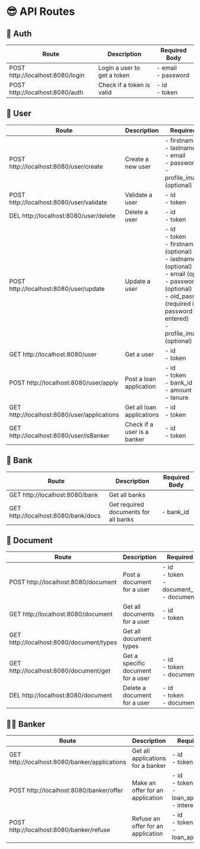 # 😎 API Routes

## 🔐 Auth

| Route                            | Description                 | Required Body         |
| -------------------------------- | --------------------------- | --------------------- |
| POST http://localhost:8080/login | Login a user to get a token | - email<br>- password |
| POST http://localhost:8080/auth  | Check if a token is valid   | - id<br>- token       |

## 👤 User

| Route                                       | Description                 | Required Body                                                                                                                                                                                            |
| ------------------------------------------- | --------------------------- | -------------------------------------------------------------------------------------------------------------------------------------------------------------------------------------------------------- |
| POST http://localhost:8080/user/create      | Create a new user           | - firstname<br>- lastname<br>- email<br>- password<br>- profile_image_path (optional)                                                                                                                    |
| POST http://localhost:8080/user/validate    | Validate a user             | - id<br>- token                                                                                                                                                                                          |
| DEL http://localhost:8080/user/delete       | Delete a user               | - id<br>- token                                                                                                                                                                                          |
| POST http://localhost:8080/user/update      | Update a user               | - id<br>- token<br>- firstname (optional)<br>- lastname (optional)<br>- email (optional)<br>- password (optional)<br>- old_password (required if password is entered)<br>- profile_image_path (optional) |
| GET http://localhost:8080/user              | Get a user                  | - id<br>- token                                                                                                                                                                                          |
| POST http://localhost:8080/user/apply       | Post a loan application     | - id<br>- token<br>- bank_id<br>- amount<br>- tenure                                                                                                                                                     |
| GET http://localhost:8080/user/applications | Get all loan applications   | - id<br>- token                                                                                                                                                                                          |
| GET http://localhost:8080/user/isBanker     | Check if a user is a banker | - id<br>- token                                                                                                                                                                                          |

## 🏦 Bank

| Route                               | Description                          | Required Body |
| ----------------------------------- | ------------------------------------ | ------------- |
| GET http://localhost:8080/bank      | Get all banks                        |               |
| GET http://localhost:8080/bank/docs | Get required documents for all banks | - bank_id     |

## 📄 Document

| Route                                    | Description                        | Required Body                                            |
| ---------------------------------------- | ---------------------------------- | -------------------------------------------------------- |
| POST http://localhost:8080/document      | Post a document for a user         | - id<br>- token<br>- document_type_id<br>- document_path |
| GET http://localhost:8080/document       | Get all documents for a user       | - id<br>- token                                          |
| GET http://localhost:8080/document/types | Get all document types             |                                                          |
| GET http://localhost:8080/document/get   | Get a specific document for a user | - id<br>- token<br>- document_id                         |
| DEL http://localhost:8080/document       | Delete a document for a user       | - id<br>- token<br>- document_id                         |

## 🧑‍💼 Banker

| Route                                         | Description                        | Required Body                                               |
| --------------------------------------------- | ---------------------------------- | ----------------------------------------------------------- |
| GET http://localhost:8080/banker/applications | Get all applications for a banker  | - id<br>- token                                             |
| POST http://localhost:8080/banker/offer       | Make an offer for an application   | - id<br>- token<br>- loan_application_id<br>- interest_rate |
| POST http://localhost:8080/banker/refuse      | Refuse an offer for an application | - id<br>- token<br>- loan_application_id                    |
